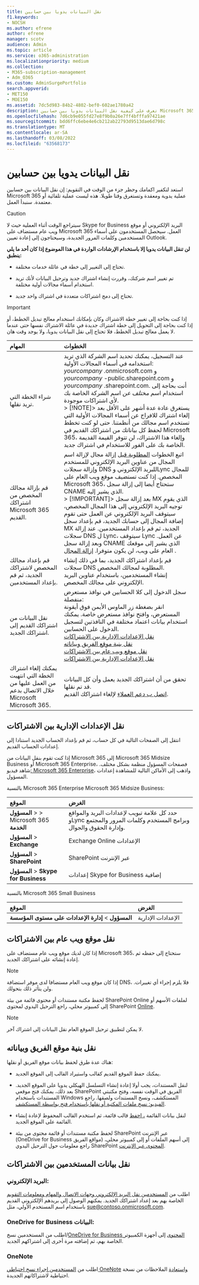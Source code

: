 ```yaml
---
title: نقل البيانات يدويا بين حسابين
f1.keywords:
- NOCSH
ms.author: efrene
author: efrene
manager: scotv
audience: Admin
ms.topic: article
ms.service: o365-administration
ms.localizationpriority: medium
ms.collection:
- M365-subscription-management
- Adm_O365
ms.custom: AdminSurgePortfolio
search.appverid:
- MET150
- MOE150
ms.assetid: 7dc5d983-84b2-4802-bef0-602ae1780a42
description: تعرف على كيفية نقل البيانات يدويا بين حسابين Microsoft 365 عند تغيير الخطة أو اسم الشركة أو دمج اشتراكات متعددة في حساب واحد.
ms.openlocfilehash: 7d6cb9e055fd27e8f9b0a26e7ff4bfffa97421ae
ms.sourcegitcommit: bdd6ffc6ebe4e6cb212ab22793d9513dae6d798c
ms.translationtype: MT
ms.contentlocale: ar-SA
ms.lasthandoff: 03/08/2022
ms.locfileid: "63568173"
---
```

# <a name="transfer-data-manually-between-two-accounts"></a>نقل البيانات يدويا بين حسابين

استعد لتكفير اكمامك وحظر جزء من الوقت في التقويم: إن نقل البيانات بين حسابين Microsoft 365 عملية يدوية ومعقدة وتستغرق وقتا طويلا. هذه ليست عملية تلقائية أو معتمدة. سنبدأ العمل.
  
> [!CAUTION]
> سيتراجع الوقت أثناء العملية حيث لا Skype for Business البريد الإلكتروني أو موقع ويب عام مستضاف على Microsoft 365 العمل. سيحصل المستخدمون على أسماء المستخدمين وكلمات المرور الجديدة، وسيحتاجون إلى إعادة تعيين Outlook.

**لن تنقل البيانات يدويا إلا باستخدام الإرشادات الواردة في هذا الموضوع إذا كان أحد ما يلي ينطبق:**
  
- تحتاج إلى التغيير إلى خطة في عائلة خدمات مختلفة.

- تم تغيير اسم شركتك، وقررت إنشاء اشتراك جديد وترحيل البيانات لأنك تريد استخدام أسماء مجالات أولية مختلفة.

- تحتاج إلى دمج اشتراكات متعددة في اشتراك واحد جديد.

> [!IMPORTANT]
> إذا كنت بحاجة إلى [](../../commerce/subscriptions/switch-to-a-different-plan.md) تغيير خطة الاشتراك وكان بإمكانك استخدام معالج تبديل الخطط، أو إذا كنت بحاجة إلى التحويل إلى خطة اشتراك جديدة في عائلة الاشتراك نفسها حتى عندما لا يعمل معالج تبديل الخطط، فلا تحتاج إلى نقل البيانات يدويا، ولا يوجد وقت هان.

|**المهام**|**الخطوات**|
|:-----|:-----|
|شراء الخطة التي تريد نقلها.  <br/> |عند التسجيل، يمكنك تحديد اسم الشركة الذي تريد استخدامه في أسماء المجالات الأولية:  *yourcompany*  .onmicrosoft.com و  *yourcompany*  -public.sharepoint.com و  *yourcompany*  .sharepoint.com. أنت بحاجة إلى استخدام اسم  *مختلف عن*  اسم الشركة الخاصة بك لأي اشتراكات موجودة.  <br/> > [!NOTE]> يستغرق عادة عدة أشهر على الأقل بعد إلغاء اشتراك للافراج عن أسماء المجالات الأولية التي تستخدم اسم مجالك من أنظمتنا. حتى لو كنت تخطط لحفظ كل بياناتك من اشتراكك القديم في Microsoft 365، وإلغاء هذا الاشتراك، لن تتوفر القيمة القديمة الخاصة بك  على الفور للاستخدام في اشتراك جديد.           |
|قم بإزالة مجالك المخصص من اشتراكك Microsoft 365 القديم.  <br/> | اتبع الخطوات [المطلوبة قبل](remove-a-domain.md) إزالة مجال لإزالة اسم المجال من عناوين البريد الإلكتروني للمستخدم وإزالة سجلات DNS للبريد الإلكتروني وLync للمجال المخصص. إذا كنت تستضيف موقع ويب العام على Microsoft 365، ستحتاج أيضا إلى إزالة سجل CNAME الذي يشير إليه.  <br/> > [!IMPORTANT]> بعد إزالة سجل MX الذي يقوم توجيه البريد الإلكتروني إلى هذا المجال المخصص، سيتوقف البريد الإلكتروني عن العمل حتى تقوم إضافة المجال إلى حسابك الجديد، قم بإعداد سجل MX الجديد، ثم قم بإعداد المستخدمين. عند إزالة سجلات DNS ل Lync، سيتوقف Lync عن العمل. وبعد إزالة سجل CNAME الذي يشير إلى موقعك العام على ويب، لن يكون متوفرا.           [إزالة المجال](remove-a-domain.md) .  <br/> |
|قم بإعداد مجالك المخصص لاشتراكك الجديد، ثم قم بإعداد المستخدمين.  <br/> | قم بإعداد اشتراكك الجديد، بما في ذلك إنشاء سجلات DNS المطلوبة لمجالك المخصص.  <br/>  إنشاء المستخدمين، باستخدام عناوين البريد الإلكتروني على مجالك المخصص.  <br/> |
|نقل البيانات من اشتراكك القديم إلى اشتراكك الجديد.  <br/> | سجل الدخول إلى كلا الحسابين في نوافذ مستعرض منفصلة:  <br/>  انقر بضغطة زر الماوس الأيمن فوق أيقونة المستعرض، وافتح نوافذ مستعرض خاصة. يمكنك استخدام بيانات اعتماد مختلفة في النافذتين لتسجيل الدخول على الحسابين.  <br/> [نقل الإعدادات الإدارية بين الاشتراكات](#email) <br/> [نقل بنية موقع الفريق وبياناته](#transfer-team-site-structure-and-data) <br/> [نقل موقع ويب عام بين الاشتراكات](#transfer-a-public-website-between-subscriptions) <br/> [نقل الإعدادات الإدارية بين الاشتراكات](#email) <br/> |
|يمكنك إلغاء اشتراك الخطة التي انتهيت من العمل عليها من خلال الاتصال بدعم Microsoft Microsoft 365.  <br/> | تحقق من أن اشتراكك الجديد يعمل وأن كل البيانات قد تم نقلها.  <br/>  [اتصل ب دعم العملاء](../../business-video/get-help-support.md) لإلغاء اشتراكك القديم.  <br/> |

## <a name="transfer-administrative-settings-between-subscriptions"></a>نقل الإعدادات الإدارية بين الاشتراكات

انتقل إلى الصفحات التالية في كل حساب، ثم قم بإعداد الحساب الجديد استنادا إلى إعدادات الحساب القديم.
  
إذا كنت تقوم بنقل البيانات من Microsoft 365 إلى Microsoft 365 Midsize Business أو Microsoft 365 Enterprise، فصفحات المسؤول منظمة بشكل مختلف. شاهد فيديو[: Microsoft 365 Enterprise](../index.yml)، واذهب إلى الأماكن التالية للمشاهدة إعدادات المسؤول.
  
بالنسبة Microsoft 365 Enterprise Microsoft 365 Midsize Business:
  
|**الموقع**|**الغرض**|
|:-----|:-----|
|**المسؤول** \>  \> Microsoft 365 **الخدمة** <br/> |حدد كل علامة تبويب لإعدادات البريد والمواقع وLync وبرامج المستخدم وكلمات المرور والمجتمع وإدارة الحقوق والجوال.  <br/> |
|**المسؤول** \> **Exchange** <br/> | Exchange Online الإعدادات  <br/> |
|**المسؤول** \> **SharePoint** <br/> | SharePoint عبر الإنترنت  <br/> |
|**المسؤول** \> **Skype for Business** <br/> |إعدادات Skype for Business إضافية  <br/> |

بالنسبة Microsoft 365 Small Business
  
|**الموقع**|**الغرض**|
|:-----|:-----|
|**المسؤول** \> **إدارة الإعدادات على مستوى المؤسسة** <br/> |الإعدادات الإدارية  <br/> |

## <a name="transfer-a-public-website-between-subscriptions"></a>نقل موقع ويب عام بين الاشتراكات

إذا كان لديك موقع ويب عام مستضاف على Microsoft 365، ستحتاج إلى حفظه ثم إعادة إنشائه على اشتراكك الجديد.
  
> [!NOTE]
> إذا كان موقع ويب العام مستضافا لدى موفر استضافة DNS، فلا يلزم إجراء أي تغييرات. ولن يتأثر ذلك بتحولك.
  
لحفظ مكتبة مستندات أو محتوى قائمة من بيئة SharePoint Online لملفات الأسهم أو إلى كمبيوتر محلي، راجع الترحيل اليدوي لمحتوى SharePoint [Online](/sharepoint/troubleshoot/migration-tool/content-manual-migration).
  
> [!NOTE]
> لا يمكن لتطبيق ترحيل الموقع العام نقل البيانات إلى اشتراك آخر.
  
## <a name="transfer-team-site-structure-and-data"></a>نقل بنية موقع الفريق وبياناته

هناك عدة طرق لحفظ بيانات موقع الفريق أو نقلها:
  
- يمكنك حفظ الموقع القديم كقالب واستيراد القالب إلى الموقع الجديد.

- لنقل المستندات، يجب أولا إعادة إنشاء التسلسل الهيكلي يدويا على الموقع الجديد. بعد ذلك، يمكنك فتح موقعي SharePoint الفريق في الوقت نفسه، وفتح مكتبتي المستندات باستخدام Windows المستكشف، ونسخ المستندات ولصقها. راجع [الفيديو: نسخ ملفات المكتبة أو نقلها باستخدام فتح بواسطة المستكشف](https://support.microsoft.com/office/d18d21a0-1f9f-4f6c-ac45-d52afa0a4a2e).

- لنقل بيانات القائمة [، احفظ](https://support.microsoft.com/office/c3884ad1-bc49-44b8-b3d6-3bc6a01eb393) قالب قائمة، ثم استخدم القالب المحفوظ لإعادة إنشاء القائمة على الموقع الجديد.

- لحفظ مكتبة مستندات أو قائمة محتوى من بيئة SharePoint عبر الإنترنت (OneDrive for Business مواقع الفريق) إلى أسهم الملفات أو إلى كمبيوتر محلي، راجع معلومات حول الترحيل اليدوي SharePoint [المحتوى عبر الإنترنت](/sharepoint/troubleshoot/migration-tool/content-manual-migration).

## <a name="transfer-users-data-between-subscriptions"></a>نقل بيانات المستخدمين بين الاشتراكات

### <a name="email"></a>البريد الإلكتروني:

اطلب من [المستخدمين نقل البريد الإلكتروني وجهات الاتصال والمهام ومعلومات التقويم](https://support.microsoft.com/office/0996ece3-57c6-49bc-977b-0d1892e2aacc) الخاصة بهم بعد إعداد اشتراكك الجديد. يمكنهم الوصول إلى بريدهم الإلكتروني القديم باستخدام اسم المستخدم الأولي، مثل sue@contoso.onmicrosoft.com.
  
### <a name="onedrive-for-business-data"></a>OneDrive for Business البيانات:

اطلب من المستخدمين نسخ/[OneDrive for Business المحتوى](https://support.microsoft.com/office/59b1de2b-519e-4d3a-8f45-51647cf291cd) إلى أجهزة الكمبيوتر الخاصة بهم، ثم إضافته مرة أخرى إلى اشتراكهم الجديد.

### <a name="onenote"></a>OneNote 

اطلب من [المستخدمين إجراء نسخ احتياطي OneNote](https://support.microsoft.com/office/back-up-notes-f58b34b0-611d-435e-87fa-7942a1767af4?ui=en-us&rs=en-us&ad=us) [واستعادة](https://support.microsoft.com/en-us/office/restore-notes-from-a-backup-5daf9cb0-6769-4998-a5de-f044fdd0d831?ui=en-us&rs=en-us&ad=us) الملاحظات من نسخة احتياطية لاشتراكاتهم الجديدة.
